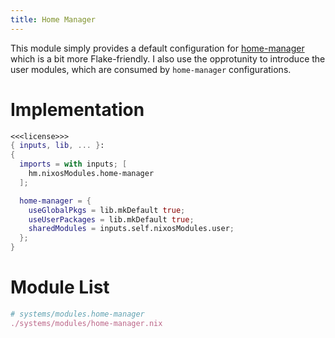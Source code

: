```yaml
---
title: Home Manager
---
```

This module simply provides a default configuration for [home-manager](https://github.com/nix-community/home-manager) which is a bit more Flake-friendly. I also use the opprotunity to introduce the user modules, which are consumed by `home-manager` configurations.

# Implementation
```nix systems/modules/home-manager.nix
<<<license>>>
{ inputs, lib, ... }:
{
  imports = with inputs; [
    hm.nixosModules.home-manager
  ];

  home-manager = {
    useGlobalPkgs = lib.mkDefault true;
    useUserPackages = lib.mkDefault true;
    sharedModules = inputs.self.nixosModules.user;
  };
}
```

# Module List
```nix "systems/modules" +=
# systems/modules.home-manager
./systems/modules/home-manager.nix
```
